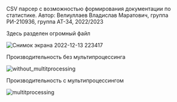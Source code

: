 CSV парсер с возможностью формирования документации по статистике.
Автор: Велиуллаев Владислав Маратович, группа РИ-210936, группа АТ-34, 2022/2023

Здесь разделен огромный файл

![Снимок экрана 2022-12-13 223417](https://user-images.githubusercontent.com/118894144/207404718-c349a99b-183a-466c-997b-6fc0184a1039.png)

Производительность без мультипроцессинга

![without_multitprocessing](https://user-images.githubusercontent.com/118894144/208313077-db3db561-22cc-48a0-a34e-37310e93686d.png)

Производительность с мультипроцессингом

![multitprocessing](https://user-images.githubusercontent.com/118894144/208313151-f0ab955e-c229-4aec-a5b3-ad5843703f59.png)
